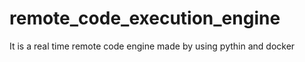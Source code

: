 # remote_code_execution_engine
It is a real time remote code engine made by using pythin and docker
